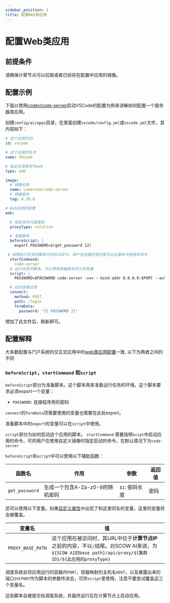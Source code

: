 ```yaml
---
sidebar_position: 2
title: 配置Web类应用
---
```


# 配置Web类应用

## 前提条件

请确保计算节点可以拉取或者已经存在配置中应用的镜像。

## 配置示例

下面以使用[coder/code-server](https://github.com/coder/code-server)启动VSCode的配置为例来讲解如何配置一个服务器类应用。

创建`config/ai/apps`目录，在里面创建`vscode/config.yml`或`vscode.yml`文件，其内容如下：

```yaml title="config/ai/apps/vscode/config.yml"
# 这个应用的ID
id: vscode

# 这个应用的名字
name: VSCode

# 指定应用类型为web
type: web

image:
  # 镜像名称
  name: codercom/code-server
  # 镜像版本
  tag: 4.20.0

# Web应用的配置
web:

  # 指定反向代理类型
  proxyType: relative

  # 准备脚本
  beforeScript: |
    export PASSWORD=$(get_password 12)

 # 指明运行任务的脚本中的启动命令，用户在创建应用页面可以在脚本中替换该命令
  startCommand:
    code-server
  # 运行任务的脚本。可以使用准备脚本定义的变量
  script: |
    PASSWORD=$PASSWORD code-server -vvv --bind-addr 0.0.0.0:$PORT --auth password

  # 如何连接应用
  connect:
    method: POST
    path: /login
    formData:
      password: "{{ PASSWORD }}"

```

增加了此文件后，刷新即可。

## 配置解释

大多数配置与门户系统的交互式应用中的[web类应用配置](../../../../deploy/config/portal/apps/configure-web-app.md)一致, 以下为两者之间的不同


### `beforeScript`，`startCommand` 和`script`

`beforeScript`部分为准备脚本。这个脚本用来准备运行任务的环境。这个脚本要求必须export一个变量：

- `PASSWORD`: 连接程序用的密码

`connect`的`formData`项需要使用的变量也需要在此处export。

准备脚本中的`export`的变量可以在`script`中使用。

`script`部分为如何启动这个应用的脚本。
`startCommand` 需要指明`scipt`中启动应用的命令，可供用户在使用自定义镜像时指定启动的命令，在默认情况下为`code-server`

`beforeScript`和`script`中可以使用以下辅助函数：

| 函数名         | 作用                            | 参数           | 返回值                  |
| -------------- | ------------------------------- | -------------- | ----------------------- |
| `get_password` | 生成一个包含A-Za-z0-9的随机密码 | `$1`: 密码长度 | 密码                    |

还可以使用以下变量。如果[自定义属性](../../portal/apps/configure-attributes.md)中出现了和这里同名的变量，这里的变量将会被覆盖。

| 变量名            | 值                                                                                                     |
| ----------------- | ------------------------------------------------------------------------------------------------------ |
| `PROXY_BASE_PATH` | 这个应用在被访问时，其URL中位于**计算节点IP**之前的内容，不以`/`结尾。对SCOW AI来说，为`${SCOW AI的base path}/api/proxy/${集群ID}/${此应用的proxyType}` |


调度系统会将应用运行的容器内`PORT`，容器映射的主机名`HOST`，以及暴露出来的端口`SVCPORT`作为脚本的参数传进去，可供`script`里使用，注意不要尝试覆盖这三个变量名。

这些脚本会被提交给调度系统，并最终运行后在计算节点上启动应用。
